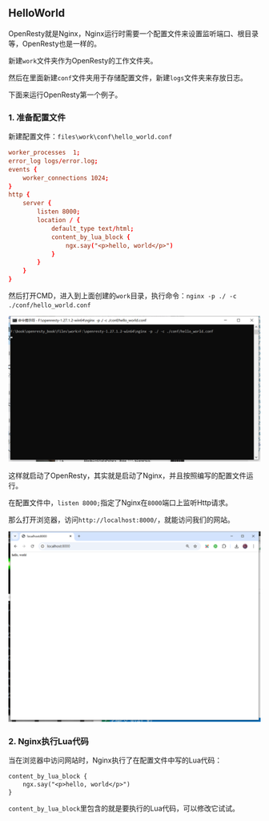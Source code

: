 ## HelloWorld

OpenResty就是Nginx，Nginx运行时需要一个配置文件来设置监听端口、根目录等，OpenResty也是一样的。

新建`work`文件夹作为OpenResty的工作文件夹。

然后在里面新建`conf`文件夹用于存储配置文件，新建`logs`文件夹来存放日志。

下面来运行OpenResty第一个例子。

### 1. 准备配置文件

新建配置文件：`files\work\conf\hello_world.conf`

```conf
worker_processes  1;
error_log logs/error.log;
events {
    worker_connections 1024;
}
http {
    server {
        listen 8000;
        location / {
            default_type text/html;
            content_by_lua_block {
                ngx.say("<p>hello, world</p>")
            }
        }
    }
}
```

然后打开CMD，进入到上面创建的`work`目录，执行命令：`nginx -p ./ -c ./conf/hello_world.conf`

![](../../imgs/openresty/start_nginx.png)

这样就启动了OpenResty，其实就是启动了Nginx，并且按照编写的配置文件运行。

在配置文件中，`listen 8000;`指定了Nginx在`8000`端口上监听Http请求。

那么打开浏览器，访问`http://localhost:8000/`，就能访问我们的网站。

![](../../imgs/openresty/localhost.png)

### 2. Nginx执行Lua代码

当在浏览器中访问网站时，Nginx执行了在配置文件中写的Lua代码：

```
content_by_lua_block {
    ngx.say("<p>hello, world</p>")
}
```

`content_by_lua_block`里包含的就是要执行的Lua代码，可以修改它试试。
